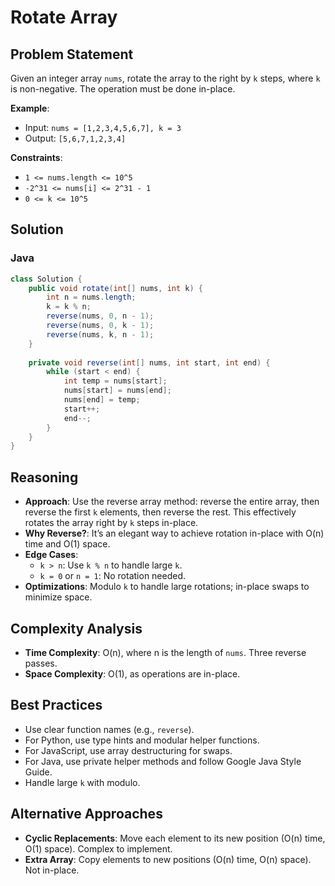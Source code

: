 # Rotate Array

## Problem Statement
Given an integer array `nums`, rotate the array to the right by `k` steps, where `k` is non-negative. The operation must be done in-place.

**Example**:
- Input: `nums = [1,2,3,4,5,6,7], k = 3`
- Output: `[5,6,7,1,2,3,4]`

**Constraints**:
- `1 <= nums.length <= 10^5`
- `-2^31 <= nums[i] <= 2^31 - 1`
- `0 <= k <= 10^5`

## Solution

### Java
```java
class Solution {
    public void rotate(int[] nums, int k) {
        int n = nums.length;
        k = k % n;
        reverse(nums, 0, n - 1);
        reverse(nums, 0, k - 1);
        reverse(nums, k, n - 1);
    }
    
    private void reverse(int[] nums, int start, int end) {
        while (start < end) {
            int temp = nums[start];
            nums[start] = nums[end];
            nums[end] = temp;
            start++;
            end--;
        }
    }
}
```

## Reasoning
- **Approach**: Use the reverse array method: reverse the entire array, then reverse the first `k` elements, then reverse the rest. This effectively rotates the array right by `k` steps in-place.
- **Why Reverse?**: It’s an elegant way to achieve rotation in-place with O(n) time and O(1) space.
- **Edge Cases**:
  - `k > n`: Use `k % n` to handle large `k`.
  - `k = 0` or `n = 1`: No rotation needed.
- **Optimizations**: Modulo `k` to handle large rotations; in-place swaps to minimize space.

## Complexity Analysis
- **Time Complexity**: O(n), where n is the length of `nums`. Three reverse passes.
- **Space Complexity**: O(1), as operations are in-place.

## Best Practices
- Use clear function names (e.g., `reverse`).
- For Python, use type hints and modular helper functions.
- For JavaScript, use array destructuring for swaps.
- For Java, use private helper methods and follow Google Java Style Guide.
- Handle large `k` with modulo.

## Alternative Approaches
- **Cyclic Replacements**: Move each element to its new position (O(n) time, O(1) space). Complex to implement.
- **Extra Array**: Copy elements to new positions (O(n) time, O(n) space). Not in-place.